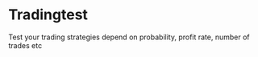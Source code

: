 # Tradingtest
Test your trading strategies depend on probability, profit rate, number of trades etc 
